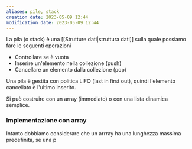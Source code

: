 ```yaml
---
aliases: pile, stack
creation date: 2023-05-09 12:44
modification date: 2023-05-09 12:44
---
```


La pila (o stack) è una [[Strutture dati|struttura dati]] sulla quale possiamo fare le seguenti operazioni
- Controllare se è vuota
- Inserire un'elemento nella collezione (push)
- Cancellare un elemento dalla collezione (pop)

Una pila è gestita con politica LIFO (last in first out), quindi l'elemento cancellato è l'ultimo inserito.

Si può costruire con un array (immediato) o con una lista dinamica semplice.


### Implementazione con array
Intanto dobbiamo considerare che un arrray ha una lunghezza massima predefinita, se una p
